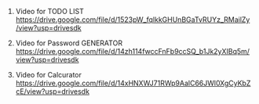 1. Video for TODO LIST
   https://drive.google.com/file/d/1523pW_fqlkkGHUnBGaTvRUYz_RMailZy/view?usp=drivesdk

2. Video for Password GENERATOR
   https://drive.google.com/file/d/14zh114fwccFnFb9ccSQ_b1Jk2yXIBq5m/view?usp=drivesdk

3. Video for Calcurator
   https://drive.google.com/file/d/14xHNXWJ71RWp9AalC66JWl0XgCyKbZcE/view?usp=drivesdk
